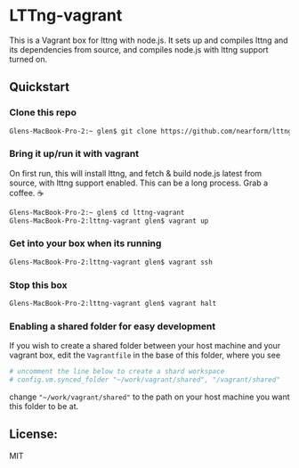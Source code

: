 # LTTng-vagrant

This is a Vagrant box for lttng with node.js. It sets up and compiles lttng and its dependencies from source, and compiles node.js with lttng support turned on.

## Quickstart

### Clone this repo

```bash
Glens-MacBook-Pro-2:~ glen$ git clone https://github.com/nearform/lttng-vagrant/
```

### Bring it up/run it with vagrant
  On first run, this will install lttng, and fetch & build node.js latest from source, with lttng support enabled. This can be a long process. Grab a coffee. ☕️

```bash
Glens-MacBook-Pro-2:~ glen$ cd lttng-vagrant
Glens-MacBook-Pro-2:lttng-vagrant glen$ vagrant up
```

### Get into your box when its running

```bash
Glens-MacBook-Pro-2:lttng-vagrant glen$ vagrant ssh
```

### Stop this box

```bash
Glens-MacBook-Pro-2:lttng-vagrant glen$ vagrant halt
```

### Enabling a shared folder for easy development

If you wish to create a shared folder between your host machine and your vagrant box, edit the `Vagrantfile` in the base of this folder, where you see

```ruby
# uncomment the line below to create a shard workspace
# config.vm.synced_folder "~/work/vagrant/shared", "/vagrant/shared"
```

change `"~/work/vagrant/shared"` to the path on your host machine you want this folder to be at.

## License:
MIT
